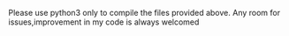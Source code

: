 Please use python3 only to compile the files provided above.
Any room for  issues,improvement in my  code is always welcomed

